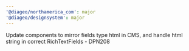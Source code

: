 ```yaml
---
'@diageo/northamerica_com': major
'@diageo/designsystem': major
---
```


Update components to mirror fields type html in CMS, and handle html string in correct RichTextFields - DPN208
